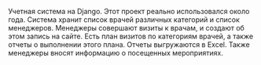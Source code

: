 Учетная система на Django. Этот проект реально использовался около года.
Система хранит список врачей различных категорий и список менеджеров. Менеджеры совершают визиты к врачам, и создают об этом запись на сайте.
Есть план визитов по категориям врачей, а также отчеты о выполнении этого плана. Отчеты выгружаются в Excel.
Также менеджеры вносят информацию о посещенных мероприятиях.
